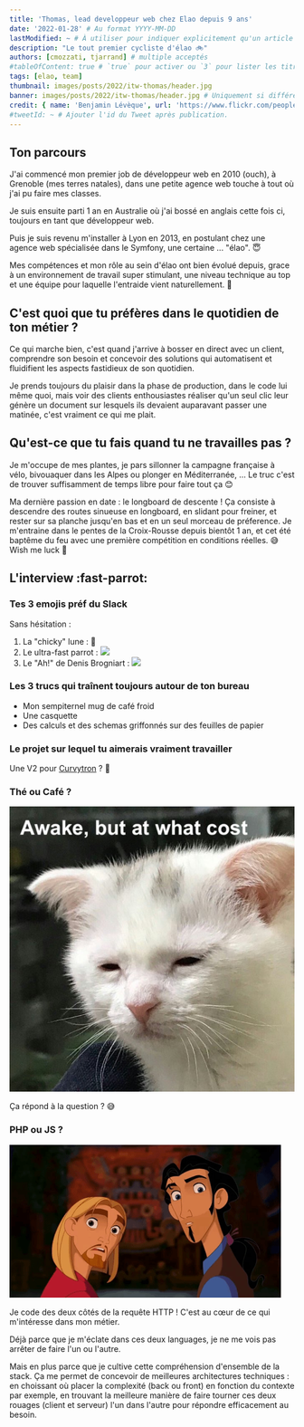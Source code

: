 ```yaml
---
title: 'Thomas, lead developpeur web chez Elao depuis 9 ans'
date: '2022-01-28' # Au format YYYY-MM-DD
lastModified: ~ # À utiliser pour indiquer explicitement qu'un article à été mis à jour
description: "Le tout premier cycliste d'élao 🚲"
authors: [cmozzati, tjarrand] # multiple acceptés
#tableOfContent: true # `true` pour activer ou `3` pour lister les titres sur 3 niveaux.
tags: [elao, team]
thumbnail: images/posts/2022/itw-thomas/header.jpg
banner: images/posts/2022/itw-thomas/header.jpg # Uniquement si différent de la minitature (thumbnail)
credit: { name: 'Benjamin Lévèque', url: 'https://www.flickr.com/people/99511626@N04' } # Pour créditer la photo utilisée en miniature
#tweetId: ~ # Ajouter l'id du Tweet après publication.
---
```


<!-- INTRO 
Aujourd'hui, on vous présente [Prénom], dév chez Elao depuis [X] ans. 
-->

## Ton parcours

J'ai commencé mon premier job de développeur web en 2010 (ouch), à Grenoble (mes terres natales), dans une petite agence web touche à tout où j'ai pu faire mes classes.

Je suis ensuite parti 1 an en Australie où j'ai bossé en anglais cette fois ci, toujours en tant que développeur web.

Puis je suis revenu m'installer à Lyon en 2013, en postulant chez une agence web spécialisée dans le Symfony, une certaine ... "élao". 😇

Mes compétences et mon rôle au sein d'élao ont bien évolué depuis, grace à un environnement de travail super stimulant, une niveau technique au top et une équipe pour laquelle l'entraide vient naturellement. 🙂

## C'est quoi que tu préfères dans le quotidien de ton métier ?

Ce qui marche bien, c'est quand j'arrive à bosser en direct avec un client, comprendre son besoin et concevoir des solutions qui automatisent et fluidifient les aspects fastidieux de son quotidien.

Je prends toujours du plaisir dans la phase de production, dans le code lui même quoi, mais voir des clients enthousiastes réaliser qu'un seul clic leur génère un document sur lesquels ils devaient auparavant passer une matinée, c'est vraiment ce qui me plait.

## Qu'est-ce que tu fais quand tu ne travailles pas ?

Je m'occupe de mes plantes, je pars sillonner la campagne française à vélo, bivouaquer dans les Alpes ou plonger en Méditerranée, ... Le truc c'est de trouver suffisamment de temps libre pour faire tout ça 😊

Ma dernière passion en date : le longboard de descente ! Ça consiste à descendre des routes sinueuse en longboard, en slidant pour freiner, et rester sur sa planche jusqu'en bas et en un seul morceau de préference.
Je m'entraine dans le pentes de la Croix-Rousse depuis bientôt 1 an, et cet été baptême du feu avec une première compétition en conditions réelles. 😅 Wish me luck 🤞


## L'interview :fast-parrot: 

### Tes 3 emojis préf du Slack

Sans hésitation :

1. La "chicky" lune : 🌝
2. Le ultra-fast parrot : <img class="emoji" src="build/images/elaomojis/parrots/ultra-fast-parrot.gif" />
3. Le "Ah!" de Denis Brogniart : <img class="emoji" src="build/images/elaomojis/ah/ah.png" />

### Les 3 trucs qui traînent toujours autour de ton bureau

- Mon sempiternel mug de café froid
- Une casquette
- Des calculs et des schemas griffonnés sur des feuilles de papier

### Le projet sur lequel tu aimerais vraiment travailler

Une V2 pour [Curvytron](http://curvytron.com) ? 🌝

### Thé ou Café ?

![](images/posts/2022/itw-thomas/awake.jpeg)

Ça répond à la question ? 😅

### PHP ou JS ?

![](images/posts/2022/itw-thomas/both.gif)

Je code des deux côtés de la requête HTTP ! C'est au cœur de ce qui m'intéresse dans mon métier.

Déjà parce que je m'éclate dans ces deux languages, je ne me vois pas arrêter de faire l'un ou l'autre.

Mais en plus parce que je cultive cette compréhension d'ensemble de la stack.
Ça me permet de concevoir de meilleures architectures techniques : en choissant où placer la complexité (back ou front) en fonction du contexte par exemple, en trouvant la meilleure manière de faire tourner ces deux rouages (client et serveur) l'un dans l'autre pour répondre efficacement au besoin.
